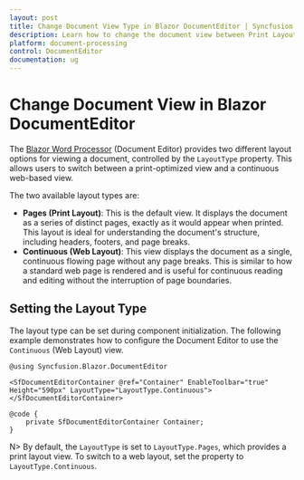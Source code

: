 ```yaml
---
layout: post
title: Change Document View Type in Blazor DocumentEditor | Syncfusion
description: Learn how to change the document view between Print Layout (Pages) and Web Layout (Continuous) in the Syncfusion Blazor DocumentEditor component.
platform: document-processing
control: DocumentEditor
documentation: ug
---
```


# Change Document View in Blazor DocumentEditor

The [Blazor Word Processor](https://www.syncfusion.com/blazor-components/blazor-word-processor) (Document Editor) provides two different layout options for viewing a document, controlled by the `LayoutType` property. This allows users to switch between a print-optimized view and a continuous web-based view.

The two available layout types are:

*   **Pages (Print Layout)**: This is the default view. It displays the document as a series of distinct pages, exactly as it would appear when printed. This layout is ideal for understanding the document's structure, including headers, footers, and page breaks.
*   **Continuous (Web Layout)**: This view displays the document as a single, continuous flowing page without any page breaks. This is similar to how a standard web page is rendered and is useful for continuous reading and editing without the interruption of page boundaries.

## Setting the Layout Type

The layout type can be set during component initialization. The following example demonstrates how to configure the Document Editor to use the `Continuous` (Web Layout) view.

```razor
@using Syncfusion.Blazor.DocumentEditor

<SfDocumentEditorContainer @ref="Container" EnableToolbar="true" Height="590px" LayoutType="LayoutType.Continuous">
</SfDocumentEditorContainer>

@code {
    private SfDocumentEditorContainer Container;
}
```

N> By default, the `LayoutType` is set to `LayoutType.Pages`, which provides a print layout view. To switch to a web layout, set the property to `LayoutType.Continuous`.
